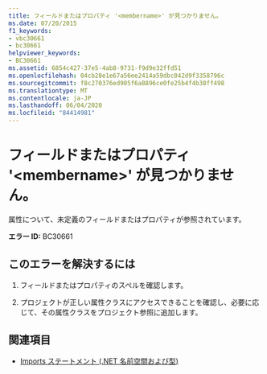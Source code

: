```yaml
---
title: フィールドまたはプロパティ '<membername>' が見つかりません。
ms.date: 07/20/2015
f1_keywords:
- vbc30661
- bc30661
helpviewer_keywords:
- BC30661
ms.assetid: 6854c427-37e5-4ab8-9731-f9d9e32ffd51
ms.openlocfilehash: 04cb28e1e67a56ee2414a59dbc042d9f3358796c
ms.sourcegitcommit: f8c270376ed905f6a8896ce0fe25b4f4b38ff498
ms.translationtype: MT
ms.contentlocale: ja-JP
ms.lasthandoff: 06/04/2020
ms.locfileid: "84414981"
---
```

# <a name="field-or-property-membername-is-not-found"></a>フィールドまたはプロパティ '\<membername>' が見つかりません。
属性について、未定義のフィールドまたはプロパティが参照されています。  
  
 **エラー ID:** BC30661  
  
## <a name="to-correct-this-error"></a>このエラーを解決するには  
  
1. フィールドまたはプロパティのスペルを確認します。  
  
2. プロジェクトが正しい属性クラスにアクセスできることを確認し、必要に応じて、その属性クラスをプロジェクト参照に追加します。  
  
## <a name="see-also"></a>関連項目

- [Imports ステートメント (.NET 名前空間および型)](../language-reference/statements/imports-statement-net-namespace-and-type.md)
